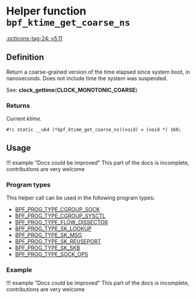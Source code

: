 # Helper function `bpf_ktime_get_coarse_ns`

<!-- [FEATURE_TAG](bpf_ktime_get_coarse_ns) -->
[:octicons-tag-24: v5.11](https://github.com/torvalds/linux/commit/d055126180564a57fe533728a4e93d0cb53d49b3)
<!-- [/FEATURE_TAG] -->
## Definition

<!-- [HELPER_FUNC_DEF] -->
Return a coarse-grained version of the time elapsed since system boot, in nanoseconds. Does not include time the system was suspended.

See: **clock_gettime**(**CLOCK_MONOTONIC_COARSE**)

### Returns

Current _ktime_.

`#!c static __u64 (*bpf_ktime_get_coarse_ns)(void) = (void *) 160;`
<!-- [/HELPER_FUNC_DEF] -->

## Usage

!!! example "Docs could be improved"
    This part of the docs is incomplete, contributions are very welcome

### Program types

This helper call can be used in the following program types:

<!-- DO NOT EDIT MANUALLY -->

<!-- [HELPER_FUNC_PROG_REF] -->
 * [BPF_PROG_TYPE_CGROUP_SOCK](../program-type/BPF_PROG_TYPE_CGROUP_SOCK.md)
 * [BPF_PROG_TYPE_CGROUP_SYSCTL](../program-type/BPF_PROG_TYPE_CGROUP_SYSCTL.md)
 * [BPF_PROG_TYPE_FLOW_DISSECTOR](../program-type/BPF_PROG_TYPE_FLOW_DISSECTOR.md)
 * [BPF_PROG_TYPE_SK_LOOKUP](../program-type/BPF_PROG_TYPE_SK_LOOKUP.md)
 * [BPF_PROG_TYPE_SK_MSG](../program-type/BPF_PROG_TYPE_SK_MSG.md)
 * [BPF_PROG_TYPE_SK_REUSEPORT](../program-type/BPF_PROG_TYPE_SK_REUSEPORT.md)
 * [BPF_PROG_TYPE_SK_SKB](../program-type/BPF_PROG_TYPE_SK_SKB.md)
 * [BPF_PROG_TYPE_SOCK_OPS](../program-type/BPF_PROG_TYPE_SOCK_OPS.md)
<!-- [/HELPER_FUNC_PROG_REF] -->

### Example

!!! example "Docs could be improved"
    This part of the docs is incomplete, contributions are very welcome
